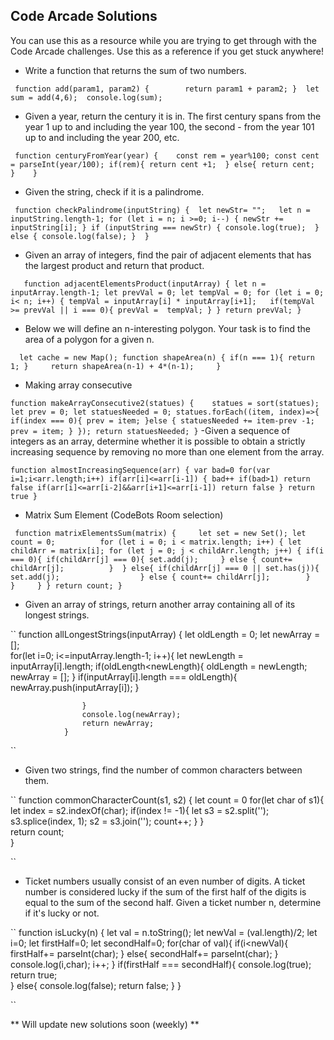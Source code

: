 ## Code Arcade Solutions

You can use this as a resource while you are trying to get through with the Code Arcade challenges. Use this as a reference if you get stuck anywhere!

- Write a function that returns the sum of two numbers.

`` function add(param1, param2) {       
      return param1 + param2;
         } 
      let sum = add(4,6); 
      console.log(sum);``

- Given a year, return the century it is in. The first century spans from the year 1 up to and including the year 100, the second - from the year 101 up to and including the year 200, etc.

`` function centuryFromYear(year) {   
      const rem = year%100;
      const cent = parseInt(year/100);
      if(rem){
      return cent +1; 
      }
      else{
      return cent; 
      }   
   }``

- Given the string, check if it is a palindrome.

`` function checkPalindrome(inputString) { 
      let newStr= "";  
      let n = inputString.length-1;
      for (let i = n; i >=0; i--) {
        newStr += inputString[i];
      }
      if (inputString === newStr) {
        console.log(true); 
      }
      else {
        console.log(false);
      } 
    }``
 
 - Given an array of integers, find the pair of adjacent elements that has the largest product and return that product.
 
 ``   function adjacentElementsProduct(inputArray) {
     let n = inputArray.length-1;
       let prevVal = 0;
       let tempVal = 0;
       for (let i = 0; i< n; i++) {
          tempVal = inputArray[i] * inputArray[i+1];  
          if(tempVal >= prevVal || i === 0){
           prevVal =  tempVal;
       }
     }
       return prevVal;
   }``

- Below we will define an n-interesting polygon. Your task is to find the area of a polygon for a given n.

`` 
   let cache = new Map();
   function shapeArea(n) {
       if(n === 1){
          return 1;
       }    
       return shapeArea(n-1) + 4*(n-1);    
   }`` 

- Making array consecutive

``
   function makeArrayConsecutive2(statues) {   
       statues = sort(statues);
       let prev = 0;
       let statuesNeeded = 0;
       statues.forEach((item, index)=>{        
           if(index === 0){
               prev = item;
           }else {
               statuesNeeded += item-prev -1;
               prev = item;
           }
       });
       return statuesNeeded;
   }
``
-Given a sequence of integers as an array, determine whether it is possible to obtain a strictly increasing sequence by removing no more than one element from the array.

``
   function almostIncreasingSequence(arr) {
    var bad=0
     for(var i=1;i<arr.length;i++) if(arr[i]<=arr[i-1]) {
       bad++
       if(bad>1) return false
       if(arr[i]<=arr[i-2]&&arr[i+1]<=arr[i-1]) return false
     }
     return true
   }
``
- Matrix Sum Element (CodeBots Room selection)

`` 
   function matrixElementsSum(matrix) {    
              let set = new Set();
               let count = 0;         
       for (let i = 0; i < matrix.length; i++) {
           let childArr = matrix[i];
           for (let j = 0; j < childArr.length; j++) {
                   if(i === 0){
                       if(childArr[j] === 0){
                               set.add(j);    
                       }
                       else {
                           count+= childArr[j];         
                       } 
                   }
                   else{
                        if(childArr[j] === 0 || set.has(j)){
                               set.add(j);                 
                       }
                       else {
                           count+= childArr[j];       
                       }   
                   }    
           }
       }
           return count;
   }
``
- Given an array of strings, return another array containing all of its longest strings.

``
            function allLongestStrings(inputArray) {
                let oldLength = 0;
                let newArray = [];   
                    for(let i=0; i<=inputArray.length-1; i++){
                        let newLength = inputArray[i].length;
                        if(oldLength<newLength){
                            oldLength = newLength;
                            newArray = [];
                        }
                        if(inputArray[i].length === oldLength){
                            newArray.push(inputArray[i]);
                        }

                    }
                    console.log(newArray);
                    return newArray;
                }

``
- Given two strings, find the number of common characters between them.

``
            function commonCharacterCount(s1, s2) {
                let count = 0
                for(let char of s1){
                    let index = s2.indexOf(char);
                   if(index != -1){
                      let s3 =  s2.split('');
                       s3.splice(index, 1);
                       s2 = s3.join('');
                       count++;
                   }
                }    
                return count;    
            }

``

- Ticket numbers usually consist of an even number of digits. A ticket number is considered lucky if the sum of the first half of the digits is equal to the sum of the second half. Given a ticket number n, determine if it's lucky or not.

``
            function isLucky(n) {
               let val = n.toString();
               let newVal = (val.length)/2;
               let i=0;
               let firstHalf=0;
               let secondHalf=0;
               for(char of val){
                   if(i<newVal){
                    firstHalf+= parseInt(char);
                   }
                   else{
                       secondHalf+= parseInt(char);
                   }
                console.log(i,char);
                i++;
            } 
                if(firstHalf === secondHalf){
                    console.log(true);
                    return true;      
                }
                else{
                    console.log(false);
                    return false;
                }
            }

``

** Will update new solutions soon (weekly) **
